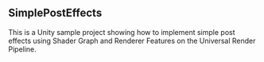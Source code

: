 SimplePostEffects
-----------------

This is a Unity sample project showing how to implement simple post effects
using Shader Graph and Renderer Features on the Universal Render Pipeline.
